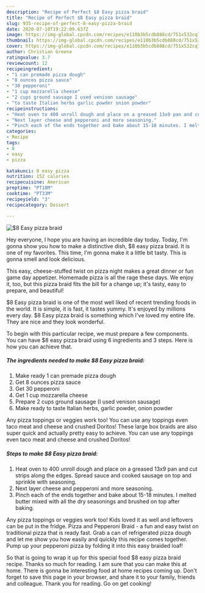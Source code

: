 ```yaml
---
description: "Recipe of Perfect $8 Easy pizza braid"
title: "Recipe of Perfect $8 Easy pizza braid"
slug: 935-recipe-of-perfect-8-easy-pizza-braid
date: 2020-07-18T19:22:09.637Z
image: https://img-global.cpcdn.com/recipes/e110b3b5cdb888cd/751x532cq70/8-easy-pizza-braid-recipe-main-photo.jpg
thumbnail: https://img-global.cpcdn.com/recipes/e110b3b5cdb888cd/751x532cq70/8-easy-pizza-braid-recipe-main-photo.jpg
cover: https://img-global.cpcdn.com/recipes/e110b3b5cdb888cd/751x532cq70/8-easy-pizza-braid-recipe-main-photo.jpg
author: Christian Greene
ratingvalue: 3.7
reviewcount: 12
recipeingredient:
- "1 can premade pizza dough"
- "8 ounces pizza sauce"
- "30 pepperoni"
- "1 cup mozzarella cheese"
- "2 cups ground sausage I used venison sausage"
- "to taste Italian herbs garlic powder onion powder"
recipeinstructions:
- "Heat oven to 400 unroll dough and place on a greased 13x9 pan and cut strips along the edges. Spread sauce and cooked sausage on top and sprinkle with seasoning."
- "Next layer cheese and pepperoni and more seasoning."
- "Pinch each of the ends together and bake about 15-18 minutes. I melted butter mixed with all the dry seasonings and brushed on top after baking."
categories:
- Recipe
tags:
- 8
- easy
- pizza

katakunci: 8 easy pizza 
nutrition: 152 calories
recipecuisine: American
preptime: "PT18M"
cooktime: "PT33M"
recipeyield: "3"
recipecategory: Dessert

---
```



![$8 Easy pizza braid](https://img-global.cpcdn.com/recipes/e110b3b5cdb888cd/751x532cq70/8-easy-pizza-braid-recipe-main-photo.jpg)

Hey everyone, I hope you are having an incredible day today. Today, I'm gonna show you how to make a distinctive dish, $8 easy pizza braid. It is one of my favorites. This time, I'm gonna make it a little bit tasty. This is gonna smell and look delicious.

This easy, cheese-stuffed twist on pizza night makes a great dinner or fun game day appetizer. Homemade pizza is all the rage these days. We enjoy it, too, but this pizza braid fits the bill for a change up; it&#39;s tasty, easy to prepare, and beautiful!

$8 Easy pizza braid is one of the most well liked of recent trending foods in the world. It is simple, it is fast, it tastes yummy. It's enjoyed by millions every day. $8 Easy pizza braid is something which I've loved my entire life. They are nice and they look wonderful.


To begin with this particular recipe, we must prepare a few components. You can have $8 easy pizza braid using 6 ingredients and 3 steps. Here is how you can achieve that.

<!--inarticleads1-->

##### The ingredients needed to make $8 Easy pizza braid:

1. Make ready 1 can premade pizza dough
1. Get 8 ounces pizza sauce
1. Get 30 pepperoni
1. Get 1 cup mozzarella cheese
1. Prepare 2 cups ground sausage (I used venison sausage)
1. Make ready to taste Italian herbs, garlic powder, onion powder


Any pizza toppings or veggies work too! You can use any toppings even taco meat and cheese and crushed Doritos! These large box braids are also super quick and actually pretty easy to achieve. You can use any toppings even taco meat and cheese and crushed Doritos! 

<!--inarticleads2-->

##### Steps to make $8 Easy pizza braid:

1. Heat oven to 400 unroll dough and place on a greased 13x9 pan and cut strips along the edges. Spread sauce and cooked sausage on top and sprinkle with seasoning.
1. Next layer cheese and pepperoni and more seasoning.
1. Pinch each of the ends together and bake about 15-18 minutes. I melted butter mixed with all the dry seasonings and brushed on top after baking.


Any pizza toppings or veggies work too! Kids loved it as well and leftovers can be put in the fridge. Pizza and Pepperoni Braid - a fun and easy twist on traditional pizza that is ready fast. Grab a can of refrigerated pizza dough and let me show you how easily and quickly this recipe comes together. Pump up your pepperoni pizza by folding it into this easy braided loaf! 

So that is going to wrap it up for this special food $8 easy pizza braid recipe. Thanks so much for reading. I am sure that you can make this at home. There is gonna be interesting food at home recipes coming up. Don't forget to save this page in your browser, and share it to your family, friends and colleague. Thank you for reading. Go on get cooking!
